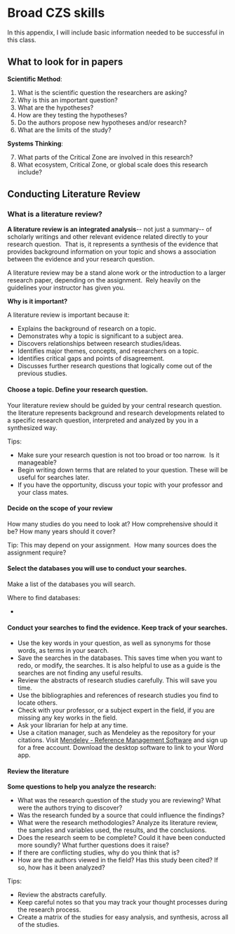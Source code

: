 # Broad CZS skills

In this appendix, I will include basic information needed to be successful in this class.

## What to look for in papers

**Scientific Method**:
1. What is the scientific question the researchers are asking?
2. Why is this an important question?
3. What are the hypotheses?
4. How are they testing the hypotheses?
5. Do the authors propose new hypotheses and/or research?
6. What are the limits of the study?

**Systems Thinking**:

7. What parts of the Critical Zone are involved in this research?
8. What ecosystem, Critical Zone, or global scale does this research include?

## Conducting Literature Review

### What is a literature review?

**A literature review is an integrated analysis**-- not just a summary-- of scholarly writings and other relevant evidence related directly to your research question.  That is, it represents a synthesis of the evidence that provides background information on your topic and shows a association between the evidence and your research question.

A literature review may be a stand alone work or the introduction to a larger research paper, depending on the assignment.  Rely heavily on the guidelines your instructor has given you.

**Why is it important?**

A literature review is important because it:
-  Explains the background of research on a topic.
-  Demonstrates why a topic is significant to a subject area.
-  Discovers relationships between research studies/ideas.
-  Identifies major themes, concepts, and researchers on a topic.
-  Identifies critical gaps and points of disagreement.
-  Discusses further research questions that logically come out of the previous studies.

#### Choose a topic. Define your research question.

Your literature review should be guided by your central research question.  the literature represents background and research developments related to a specific research question, interpreted and analyzed by you in a synthesized way.

Tips:
- Make sure your research question is not too broad or too narrow.  Is it manageable?
- Begin writing down terms that are related to your question. These will be useful for searches later.
- If you have the opportunity, discuss your topic with your professor and your class mates.

#### Decide on the scope of your review

How many studies do you need to look at? How comprehensive should it be? How many years should it cover? 

Tip: This may depend on your assignment.  How many sources does the assignment require?

#### Select the databases you will use to conduct your searches.

Make a list of the databases you will search. 

Where to find databases:

-   

#### Conduct your searches to find the evidence. Keep track of your searches.

- Use the key words in your question, as well as synonyms for those words, as terms in your search. 
- Save the searches in the databases. This saves time when you want to redo, or modify, the searches. It is also helpful to use as a guide is the searches are not finding any useful results.
- Review the abstracts of research studies carefully. This will save you time.
- Use the bibliographies and references of research studies you find to locate others.
- Check with your professor, or a subject expert in the field, if you are missing any key works in the field.
- Ask your librarian for help at any time.
- Use a citation manager, such as Mendeley as the repository for your citations. Visit [Mendeley - Reference Management Software](https://www.mendeley.com/?interaction_required=true) and sign up for a free account.  Download the desktop software to link to your Word app.

#### Review the literature

**Some questions to help you analyze the research:**

- What was the research question of the study you are reviewing? What were the authors trying to discover?
- Was the research funded by a source that could influence the findings?
- What were the research methodologies? Analyze its literature review, the samples and variables used, the results, and the conclusions.
- Does the research seem to be complete? Could it have been conducted more soundly? What further questions does it raise?
- If there are conflicting studies, why do you think that is?
- How are the authors viewed in the field? Has this study been cited? If so, how has it been analyzed?

Tips: 
- Review the abstracts carefully.  
- Keep careful notes so that you may track your thought processes during the research process.
- Create a matrix of the studies for easy analysis, and synthesis, across all of the studies.